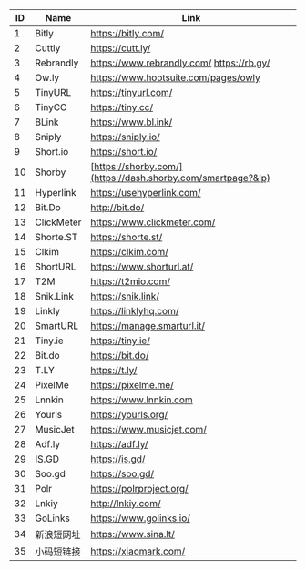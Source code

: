 | ID   | Name       | Link                                                         |
| ---- | ---------- | ------------------------------------------------------------ |
| 1    | Bitly      | https://bitly.com/                                           |
| 2    | Cuttly     | https://cutt.ly/                                             |
| 3    | Rebrandly  | https://www.rebrandly.com/  https://rb.gy/                   |
| 4    | Ow.ly      | https://www.hootsuite.com/pages/owly                         |
| 5    | TinyURL    | https://tinyurl.com/                                         |
| 6    | TinyCC     | https://tiny.cc/                                             |
| 7    | BLink      | https://www.bl.ink/                                          |
| 8    | Sniply     | https://sniply.io/                                           |
| 9    | Short.io   | https://short.io/                                            |
| 10   | Shorby     | [https://shorby.com/](https://dash.shorby.com/smartpage?&lp) |
| 11   | Hyperlink  | https://usehyperlink.com/                                    |
| 12   | Bit.Do     | http://bit.do/                                               |
| 13   | ClickMeter | https://www.clickmeter.com/                                  |
| 14   | Shorte.ST  | https://shorte.st/                                           |
| 15   | Clkim      | https://clkim.com/                                           |
| 16   | ShortURL   | https://www.shorturl.at/                                     |
| 17   | T2M        | https://t2mio.com/                                           |
| 18   | Snik.Link  | https://snik.link/                                           |
| 19   | Linkly     | https://linklyhq.com/                                        |
| 20   | SmartURL   | https://manage.smarturl.it/                                  |
| 21   | Tiny.ie    | https://tiny.ie/                                             |
| 22   | Bit.do     | https://bit.do/                                              |
| 23   | T.LY       | https://t.ly/                                                |
| 24   | PixelMe    | https://pixelme.me/                                          |
| 25   | Lnnkin     | https://www.lnnkin.com                                       |
| 26   | Yourls     | https://yourls.org/                                          |
| 27   | MusicJet   | https://www.musicjet.com/                                    |
| 28   | Adf.ly     | https://adf.ly/                                              |
| 29   | IS.GD      | https://is.gd/                                               |
| 30   | Soo.gd     | https://soo.gd/                                              |
| 31   | Polr       | https://polrproject.org/                                     |
| 32   | Lnkiy      | http://lnkiy.com/                                            |
| 33   | GoLinks    | https://www.golinks.io/                                      |
| 34   | 新浪短网址 | https://www.sina.lt/                                         |
| 35   | 小码短链接 | https://xiaomark.com/                                        |
















